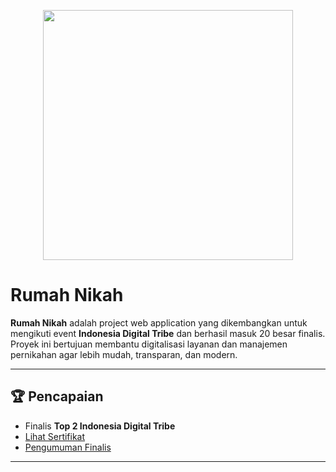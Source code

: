 <p align="center"><a href="https://laravel.com" target="_blank"><img src="https://raw.githubusercontent.com/laravel/art/master/logo-lockup/5%20SVG/2%20CMYK/1%20Full%20Color/laravel-logolockup-cmyk-red.svg" width="400"></a></p>

# Rumah Nikah

**Rumah Nikah** adalah project web application yang dikembangkan untuk mengikuti event **Indonesia Digital Tribe** dan berhasil masuk 20 besar finalis.  
Proyek ini bertujuan membantu digitalisasi layanan dan manajemen pernikahan agar lebih mudah, transparan, dan modern.

---

## 🏆 Pencapaian
- Finalis **Top 2 Indonesia Digital Tribe**
- [Lihat Sertifikat](./docs/TOP200.jpg)  
- [Pengumuman Finalis](./docs/TOP500.jpg)

---
